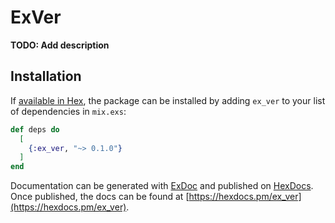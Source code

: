 # ExVer

**TODO: Add description**

## Installation

If [available in Hex](https://hex.pm/docs/publish), the package can be installed
by adding `ex_ver` to your list of dependencies in `mix.exs`:

```elixir
def deps do
  [
    {:ex_ver, "~> 0.1.0"}
  ]
end
```

Documentation can be generated with [ExDoc](https://github.com/elixir-lang/ex_doc)
and published on [HexDocs](https://hexdocs.pm). Once published, the docs can
be found at [https://hexdocs.pm/ex_ver](https://hexdocs.pm/ex_ver).

